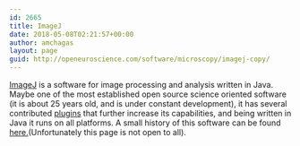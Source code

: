 ```yaml
---
id: 2665
title: ImageJ
date: 2018-05-08T02:21:57+00:00
author: amchagas
layout: page
guid: http://openeuroscience.com/software/microscopy/imagej-copy/
---
```

[ImageJ](http://rsb.info.nih.gov/ij/) is a software for image processing and analysis written in Java. Maybe one of the most established open source science oriented software (it is about 25 years old, and is under constant development), it has several contributed [plugins](http://rsb.info.nih.gov/ij/plugins/index.html) that further increase its capabilities, and being written in Java it runs on all platforms. A small history of this software can be found [here.](http://www.nature.com/nmeth/journal/v9/n7/full/nmeth.2089.html)(Unfortunately this page is not open to all).